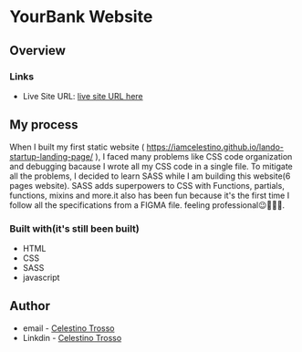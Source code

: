 
# YourBank Website
## Overview


### Links

- Live Site URL: [live site URL here]( https://your-bank-website-six.vercel.app/index.html)


## My process
When I built my first static website ( https://iamcelestino.github.io/lando-startup-landing-page/ ), I faced many problems like CSS code organization and debugging bacause I wrote all my CSS code in a single file. To mitigate all the  problems, I decided to learn SASS while I am building this website(6 pages website). SASS adds superpowers to CSS with Functions, partials, functions, mixins and more.it also has been fun because it's the first time I follow all the specifications from a FIGMA file. feeling professional😉👩🏾‍💻.

### Built with(it's still been built)
- HTML
- CSS
- SASS
- javascript

## Author
- email - [Celestino Trosso](trcelestino488@gmail.com)
- Linkdin - [Celestino Trosso](https://www.linkedin.com/in/celestino-trosso-8a2a8a241/)





